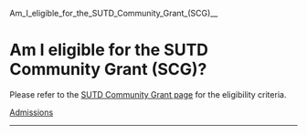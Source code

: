 Am_I_eligible_for_the_SUTD_Community_Grant_(SCG)__



Am I eligible for the SUTD Community Grant (SCG)?
=================================================

Please refer to the [SUTD Community Grant page](/admissions/undergraduate/financing-options-and-aid/sutd-community-grant/) for the eligibility criteria.

[Admissions](https://www.sutd.edu.sg/tag/admissions/)

---

